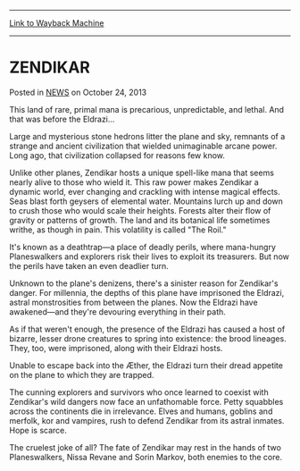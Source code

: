 
---
[Link to Wayback Machine](https://web.archive.org/web/20211026150443/https://magic.wizards.com/en/articles/archive/zendikar-2013-10-24)

[_metadata_:description]:- "This land of rare, primal mana is precarious, unpredictable, and lethal. And that was before the Eldrazi… Large and mysterious stone hedrons litter the plane and sky, remnants of a strange and ancient civilization that wielded unimaginable arcane power. Long ago, that civilization collapsed for reasons few know. Unlike other planes, Zendikar hosts a unique spell-like mana that"
[_metadata_:generator]:- "Drupal 7 (http://drupal.org)"
[_metadata_:node]:- "115408"
[_metadata_:publish_date]:- "2013-10-24"
[_metadata_:source]:- "div-main-content"
[_metadata_:title]:- "ZENDIKAR"
[_metadata_:wayback_capture_timestamp]:- "2021-10-26 15:04:43"
[_metadata_:wayback_raw_url]:- "https://web.archive.org/web/20211026150443id_/https://magic.wizards.com/en/articles/archive/zendikar-2013-10-24"
[_metadata_:wayback_url]:- "https://magic.wizards.com/en/articles/archive/zendikar-2013-10-24"
---


ZENDIKAR
========



 Posted in [NEWS](/en/articles)
 on October 24, 2013 










This land of rare, primal mana is precarious, unpredictable, and lethal. And that was before the Eldrazi…


Large and mysterious stone hedrons litter the plane and sky, remnants of a strange and ancient civilization that wielded unimaginable arcane power. Long ago, that civilization collapsed for reasons few know.


Unlike other planes, Zendikar hosts a unique spell-like mana that seems nearly alive to those who wield it. This raw power makes Zendikar a dynamic world, ever changing and crackling with intense magical effects. Seas blast forth geysers of elemental water. Mountains lurch up and down to crush those who would scale their heights. Forests alter their flow of gravity or patterns of growth. The land and its botanical life sometimes writhe, as though in pain. This volatility is called "The Roil."


It's known as a deathtrap—a place of deadly perils, where mana-hungry Planeswalkers and explorers risk their lives to exploit its treasurers. But now the perils have taken an even deadlier turn.


Unknown to the plane's denizens, there's a sinister reason for Zendikar's danger. For millennia, the depths of this plane have imprisoned the Eldrazi, astral monstrosities from between the planes. Now the Eldrazi have awakened—and they're devouring everything in their path.


As if that weren't enough, the presence of the Eldrazi has caused a host of bizarre, lesser drone creatures to spring into existence: the brood lineages. They, too, were imprisoned, along with their Eldrazi hosts.


Unable to escape back into the Æther, the Eldrazi turn their dread appetite on the plane to which they are trapped.


The cunning explorers and survivors who once learned to coexist with Zendikar's wild dangers now face an unfathomable force. Petty squabbles across the continents die in irrelevance. Elves and humans, goblins and merfolk, kor and vampires, rush to defend Zendikar from its astral inmates. Hope is scarce.


The cruelest joke of all? The fate of Zendikar may rest in the hands of two Planeswalkers, Nissa Revane and Sorin Markov, both enemies to the core.








